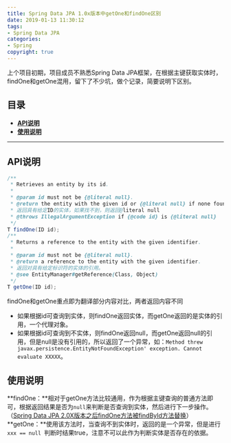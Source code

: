 ```yaml
---
title: Spring Data JPA 1.0x版本中getOne和findOne区别
date: 2019-01-13 11:30:12
tags:
- Spring Data JPA
categories:
- Spring
copyright: true
---
```

上个项目初期，项目成员不熟悉Spring Data JPA框架，在根据主键获取实体时，findOne和getOne混用，留下了不少坑，做个记录，简要说明下区别。
<!--more-->
## 目录
* [**API说明**](#1)
* [**使用说明**](#2)

---
<h2 id='1'>API说明</h2>

```java
/**
 * Retrieves an entity by its id.
 * 
 * @param id must not be {@literal null}.
 * @return the entity with the given id or {@literal null} if none found
 * 返回具有给定ID的实体，如果找不到，则返回@literal null
 * @throws IllegalArgumentException if {@code id} is {@literal null}
 */
T findOne(ID id);
/**
 * Returns a reference to the entity with the given identifier.
 * 
 * @param id must not be {@literal null}.
 * @return a reference to the entity with the given identifier.
 * 返回对具有给定标识符的实体的引用。
 * @see EntityManager#getReference(Class, Object)
 */
T getOne(ID id);
```

findOne和getOne重点即为翻译部分内容对比，两者返回内容不同
- 如果根据id可查询到实体，则findOne返回实体，而getOne返回的是实体的引用，一个代理对象。
- 如果根据id可查询到不实体，则findOne返回null，而getOne返回null的引用，但是null是没有引用的，所以返回了一个异常，如：`Method threw javax.persistence.EntityNotFoundException' exception. Cannot evaluate XXXXX`。

<h2 id='2'>使用说明</h2>

**findOne：**相对于getOne方法比较通用，作为根据主键查询的普通方法即可，根据返回结果是否为`null`来判断是否查询到实体，然后进行下一步操作。  （[Spring Data JPA 2.0X版本之后findOne方法被findById方法替换](http://www.xiaotong.site)）
**getOne：**使用该方法时，当查询不到实体时，返回的是一个异常，但是进行`xxx == null `判断时结果true，注意不可以此作为判断实体是否存在的依据。

	
